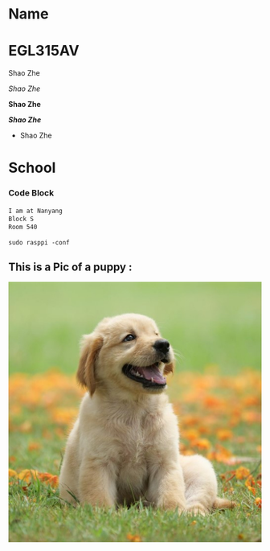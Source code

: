 # Name
# EGL315AV

Shao Zhe

*Shao Zhe*

**Shao Zhe**

***Shao Zhe***

* Shao Zhe 

# School
### Code Block

```
I am at Nanyang 
Block S
Room 540
```
` sudo rasppi -conf `

## This is a Pic of a puppy :

![Alt text](Images/Puppy.jpg)
